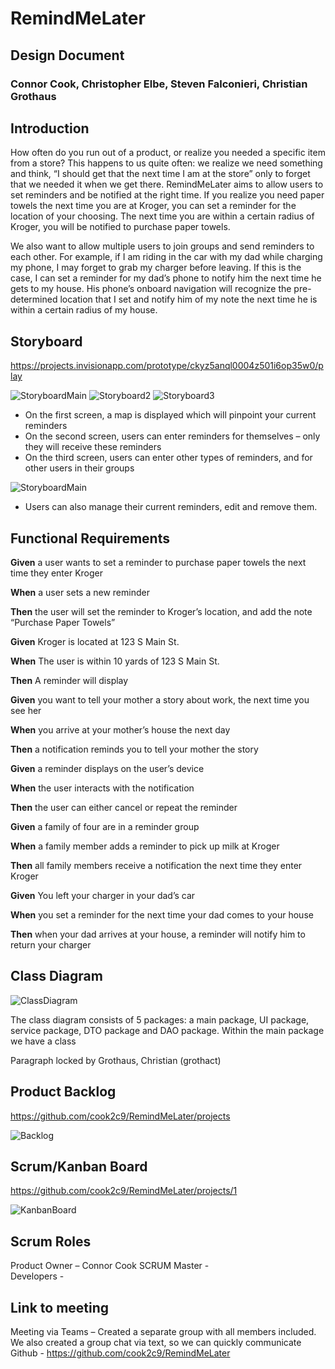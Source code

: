 # RemindMeLater
## Design Document
### Connor Cook, Christopher Elbe, Steven Falconieri, Christian Grothaus 

## Introduction 
How often do you run out of a product, or realize you needed a specific item from a store? This happens to us quite often: we realize we need something and think, “I should get that the next time I am at the store” only to forget that we needed it when we get there. RemindMeLater aims to allow users to set reminders and be notified at the right time. If you realize you need paper towels the next time you are at Kroger, you can set a reminder for the location of your choosing. The next time you are within a certain radius of Kroger, you will be notified to purchase paper towels.  

We also want to allow multiple users to join groups and send reminders to each other. For example, if I am riding in the car with my dad while charging my phone, I may forget to grab my charger before leaving. If this is the case, I can set a reminder for my dad’s phone to notify him the next time he gets to my house. His phone’s onboard navigation will recognize the pre-determined location that I set and notify him of my note the next time he is within a certain radius of my house.  

## Storyboard 
https://projects.invisionapp.com/prototype/ckyz5anql0004z501i6op35w0/play 


![StoryboardMain](https://user-images.githubusercontent.com/26448642/151712166-10061b3d-7f2c-4638-bc32-113db4d55f9b.png)
![Storyboard2](https://user-images.githubusercontent.com/26448642/151712175-28c628ff-390a-4ac2-8444-20f44ffa364d.png)
![Storyboard3](https://user-images.githubusercontent.com/26448642/151712184-24ce892a-1602-4927-ba63-3f8cbb9747a6.png)

- On the first screen, a map is displayed which will pinpoint your current reminders 
- On the second screen, users can enter reminders for themselves – only they will receive these reminders 
- On the third screen, users can enter other types of reminders, and for other users in their groups 

![StoryboardMain](https://user-images.githubusercontent.com/26448642/151712191-523c4e74-a8c9-4718-a101-2a3aeb270870.png)
- Users can also manage their current reminders, edit and remove them.  

## Functional Requirements 
**Given** a user wants to set a reminder to purchase paper towels the next time they enter Kroger  

**When** a user sets a new reminder 

**Then** the user will set the reminder to Kroger’s location, and add the note “Purchase Paper Towels”
<br />
  
**Given** Kroger is located at 123 S Main St. 

**When** The user is within 10 yards of 123 S Main St.  

**Then** A reminder will display  

  
**Given** you want to tell your mother a story about work, the next time you see her 

**When** you arrive at your mother’s house the next day  

**Then** a notification reminds you to tell your mother the story  
  
    
**Given** a reminder displays on the user’s device  

**When** the user interacts with the notification  

**Then** the user can either cancel or repeat the reminder  

  
**Given** a family of four are in a reminder group  

**When** a family member adds a reminder to pick up milk at Kroger  

**Then** all family members receive a notification the next time they enter Kroger  

  
**Given** You left your charger in your dad’s car 

**When** you set a reminder for the next time your dad comes to your house 

**Then** when your dad arrives at your house, a reminder will notify him to return your charger 

   
## Class Diagram 
![ClassDiagram](https://user-images.githubusercontent.com/26448642/151712249-1223edec-e8d8-434a-840d-95da18b3d050.png)

The class diagram consists of 5 packages: a main package, UI package, service package, DTO package and DAO package.  Within the main package we have a class  

Paragraph locked by Grothaus, Christian (grothact)
 

## Product Backlog 
https://github.com/cook2c9/RemindMeLater/projects 

![Backlog](https://user-images.githubusercontent.com/26448642/151712274-9687903e-c142-4bf5-a43c-c54963e35413.png)

## Scrum/Kanban Board 
https://github.com/cook2c9/RemindMeLater/projects/1 

![KanbanBoard](https://user-images.githubusercontent.com/26448642/151712282-f4742639-7c43-4e1e-9f09-6d349d1efeee.png)

## Scrum Roles 
Product Owner – Connor Cook 
SCRUM Master -  
Developers -  


## Link to meeting 
Meeting via Teams – Created a separate group with all members included. We also created a group chat via text, so we can quickly communicate 
Github - https://github.com/cook2c9/RemindMeLater 
